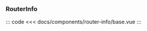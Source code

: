 ### RouterInfo

<component-wrap title="基本用法" describition="用于业务中需要展示路由信息的场景，该组件实际上是以operation-table实现，用法同operation-table；唯一不同之处在于数据源属性中多一个__unreach属性，用来表示某个节点是否已完成状态">
<router-info-base />
</component-wrap>

::: code
<<< docs/components/router-info/base.vue
:::
